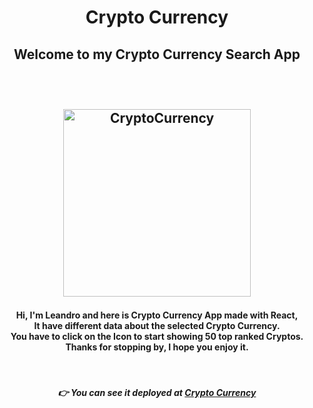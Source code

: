 <h1 align="center">  Crypto Currency </h1>

<h2 align="center"> Welcome to my Crypto Currency Search App <h2>

<br>

<p align="center">

<img width="300" alt="CryptoCurrency" src="https://user-images.githubusercontent.com/50922820/194764191-a337b9ca-6a77-44c2-9cbf-9c5ee9afd72c.JPG">

</p>

<h4 align="center"> Hi, I'm Leandro and here is Crypto Currency App made with React, <br> It have different data about the selected Crypto Currency. <br> You have to click on the Icon to start showing 50 top ranked Cryptos. <br> Thanks for stopping by, I hope you enjoy it.</h4>

<br>

<span align="center">

##### :point_right: You can see it deployed at [Crypto Currency](https://lpedicino.github.io/Crypto-Currency/)

</span>
